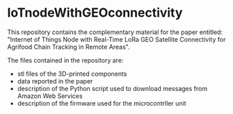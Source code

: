 # IoTnodeWithGEOconnectivity

This repository contains the complementary material for the paper entitled:
"Internet of Things Node with Real-Time LoRa GEO Satellite Connectivity for Agrifood Chain Tracking in Remote Areas".

The files contained in the repository are:
- stl files of the 3D-printed components
- data reported in the paper
- description of the Python script used to download messages from Amazon Web Services
- description of the firmware used for the microcontrller unit
